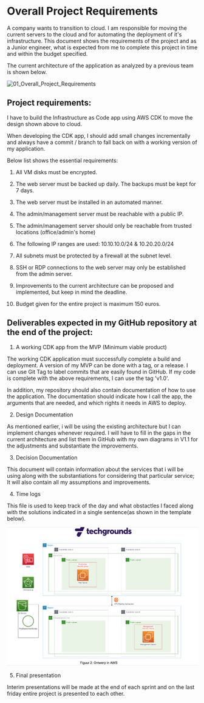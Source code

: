 # Overall Project Requirements

A company wants to transition to cloud. I am responsible for moving the current servers to the cloud and for automating the deployment of it's infrastructure. This document shows the requirements of the project and as a Junior engineer, what is expected from me to complete this project in time and within the budget specified.


The current architecture of the application as analyzed by a previous team is shown below.

![01_Overall_Project_Requirements](../00_includes/PROJECT_01/01_Overall_Project_Requirements.png)


## Project requirements:

I have to build the Infrastructure as Code app using AWS CDK to move the design shown above to cloud. 

When developing the CDK app, I should add small changes incrementally and always have a commit / branch to fall back on with a working version of my application. 

Below list shows the essential requirements:

1. All VM disks must be encrypted.

2. The web server must be backed up daily. The backups must be kept for 7 days.

3. The web server must be installed in an automated manner.

4. The admin/management server must be reachable with a public IP.

5. The admin/management server should only be reachable from trusted locations (office/admin's home)

6. The following IP ranges are used: 10.10.10.0/24 & 10.20.20.0/24

7. All subnets must be protected by a firewall at the subnet level.

8. SSH or RDP connections to the web server may only be established from the admin server.

9. Improvements to the current architecture can be proposed and implemented, but keep in mind the deadline.

10. Budget given for the entire project is maximum 150 euros. 

## Deliverables expected in my GitHub repository at the end of the project:

1. A working CDK app from the MVP (Minimum viable product)

The working CDK application must successfully complete a build and deployment. A version of my MVP can be done with a tag, or a release. I can use Git Tag to label commits that are easily found in GitHub. If my code is complete with the above requirements, I can use the tag 'v1.0'. 

In addition, my repository should also contain documentation of how to use the application. The documentation should indicate how I call the app, the arguments that are needed, and which rights it needs in AWS to deploy.

2. Design Documentation

As mentioned earlier, i will be using the existing architecture but I can implement changes whenever required. I will have to fill in the gaps in the current architecture and list them in GitHub with my own diagrams in V1.1 for the adjustments and substantiate the improvements. 

3. Decision Documentation

This document will contain information about the services that i will be using along with the substantiations for considering that particular service; It will also contain all my assumptions and improvements.

4. Time logs

This file is used to keep track of the day and what obstactles I faced along with the solutions indicated in a single sentence(as shown in the template below).

![01_Overall_Project_Requirements](../../00_includes/PROJECT_01/01_Overall_Project_Requirements.png)

5. Final presentation

Interim presentations will be made at the end of each sprint and on the last friday entire project is presented to each other.














